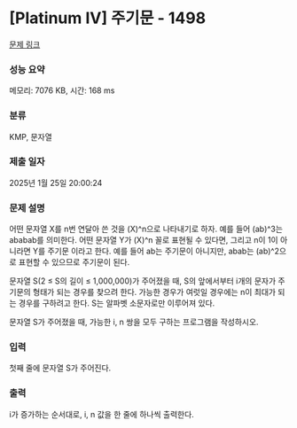 # [Platinum IV] 주기문 - 1498 

[문제 링크](https://www.acmicpc.net/problem/1498) 

### 성능 요약

메모리: 7076 KB, 시간: 168 ms

### 분류

KMP, 문자열

### 제출 일자

2025년 1월 25일 20:00:24

### 문제 설명

<p>어떤 문자열 X를 n번 연달아 쓴 것을 (X)^n으로 나타내기로 하자. 예를 들어 (ab)^3는 ababab를 의미한다. 어떤 문자열 Y가 (X)^n 꼴로 표현될 수 있다면, 그리고 n이 1이 아니라면 Y를 주기문 이라고 한다. 예를 들어 ab는 주기문이 아니지만, abab는 (ab)^2으로 표현할 수 있으므로 주기문이 된다.</p>

<p>문자열 S(2 ≤ S의 길이 ≤ 1,000,000)가 주어졌을 때, S의 앞에서부터 i개의 문자가 주기문의 형태가 되는 경우를 찾으려 한다. 가능한 경우가 여럿일 경우에는 n이 최대가 되는 경우를 구하려고 한다. S는 알파벳 소문자로만 이루어져 있다.</p>

<p>문자열 S가 주어졌을 때, 가능한 i, n 쌍을 모두 구하는 프로그램을 작성하시오.</p>

### 입력 

 <p>첫째 줄에 문자열 S가 주어진다.</p>

### 출력 

 <p>i가 증가하는 순서대로, i, n 값을 한 줄에 하나씩 출력한다.</p>

